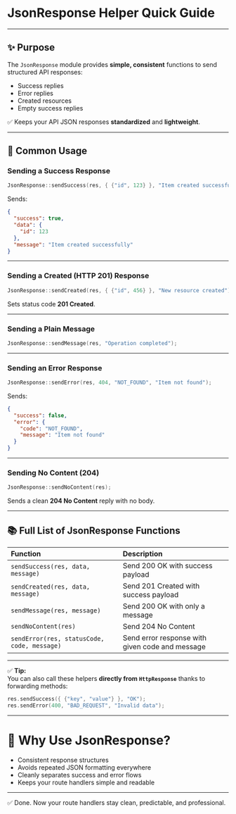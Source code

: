 # JsonResponse Helper Quick Guide

---

## ✨ Purpose

The `JsonResponse` module provides **simple, consistent** functions to send structured API responses:
- Success replies
- Error replies
- Created resources
- Empty success replies

✅ Keeps your API JSON responses **standardized** and **lightweight**.

---

## 🚀 Common Usage

### Sending a Success Response

```cpp
JsonResponse::sendSuccess(res, { {"id", 123} }, "Item created successfully");
```

Sends:

```json
{
  "success": true,
  "data": {
    "id": 123
  },
  "message": "Item created successfully"
}
```

---

### Sending a Created (HTTP 201) Response

```cpp
JsonResponse::sendCreated(res, { {"id", 456} }, "New resource created");
```

Sets status code **201 Created**.

---

### Sending a Plain Message

```cpp
JsonResponse::sendMessage(res, "Operation completed");
```

---

### Sending an Error Response

```cpp
JsonResponse::sendError(res, 404, "NOT_FOUND", "Item not found");
```

Sends:

```json
{
  "success": false,
  "error": {
    "code": "NOT_FOUND",
    "message": "Item not found"
  }
}
```

---

### Sending No Content (204)

```cpp
JsonResponse::sendNoContent(res);
```

Sends a clean **204 No Content** reply with no body.

---

## 📚 Full List of JsonResponse Functions

| Function | Description |
|:---------|:-------------|
| `sendSuccess(res, data, message)` | Send 200 OK with success payload |
| `sendCreated(res, data, message)` | Send 201 Created with success payload |
| `sendMessage(res, message)` | Send 200 OK with only a message |
| `sendNoContent(res)` | Send 204 No Content |
| `sendError(res, statusCode, code, message)` | Send error response with given code and message |

---

✅ **Tip:**  
You can also call these helpers **directly from `HttpResponse`** thanks to forwarding methods:

```cpp
res.sendSuccess({ {"key", "value"} }, "OK");
res.sendError(400, "BAD_REQUEST", "Invalid data");
```

---

# 🧐 Why Use JsonResponse?

- Consistent response structures
- Avoids repeated JSON formatting everywhere
- Cleanly separates success and error flows
- Keeps your route handlers simple and readable

---

✅ Done. Now your route handlers stay clean, predictable, and professional.


